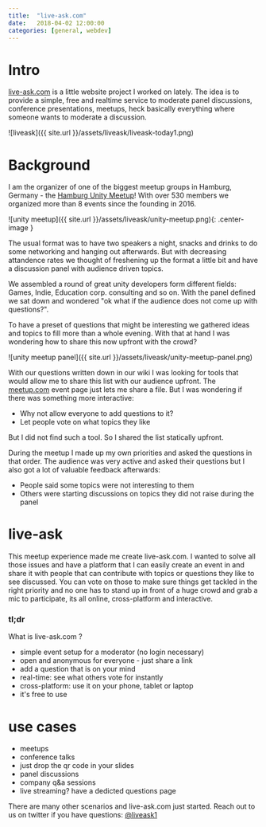 ```yaml
---
title:  "live-ask.com"
date:   2018-04-02 12:00:00
categories: [general, webdev]
---
```


# Intro

[live-ask.com](https://www.live-ask.com) is a little website project I worked on lately. The idea is to provide a simple, free and realtime service to moderate panel discussions, conference presentations, meetups, heck basically everything where someone wants to moderate a discussion.

![liveask]({{ site.url }}/assets/liveask/liveask-today1.png)

# Background

I am the organizer of one of the biggest meetup groups in Hamburg, Germany - the [Hamburg Unity Meetup](https://www.meetup.com/Hamburg-Unity-Meetup/)!
With over 530 members we organized more than 8 events since the founding in 2016.

![unity meetup]({{ site.url }}/assets/liveask/unity-meetup.png){: .center-image }

The usual format was to have two speakers a night, snacks and drinks to do some networking and hanging out afterwards. But with decreasing attandence rates we thought of freshening up the format a little bit and have a discussion panel with audience driven topics.

We assembled a round of great unity developers form different fields: Games, Indie, Education corp. consulting and so on. With the panel defined we sat down and wondered "ok what if the audience does not come up with questions?". 

To have a preset of questions that might be interesting we gathered ideas and topics to fill more than a whole evening. With that at hand I was wondering how to share this now upfront with the crowd?

![unity meetup panel]({{ site.url }}/assets/liveask/unity-meetup-panel.png)

With our questions written down in our wiki I was looking for tools that would allow me to share this list with our audience upfront. The [meetup.com](https://www.meetup.com) event page just lets me share a file. But I was wondering if there was something more interactive:

* Why not allow everyone to add questions to it? 
* Let people vote on what topics they like

But I did not find such a tool. So I shared the list statically upfront.

During the meetup I made up my own priorities and asked the questions in that order. The audience was very active and asked their questions but I also got a lot of valuable feedback afterwards:

* People said some topics were not interesting to them
* Others were starting discussions on topics they did not raise during the panel

# live-ask

This meetup experience made me create live-ask.com. I wanted to solve all those issues and have a platform that I can easily create an event in and share it with people that can contribute with topics or questions they like to see discussed. You can vote on those to make sure things get tackled in the right priority and no one has to stand up in front of a huge crowd and grab a mic to participate, its all online, cross-platform and interactive.

### tl;dr

What is live-ask.com ?

* simple event setup for a moderator (no login necessary)
* open and anonymous for everyone - just share a link
* add a question that is on your mind
* real-time: see what others vote for instantly
* cross-platform: use it on your phone, tablet or laptop
* it's free to use

# use cases

* meetups
* conference talks
* just drop the qr code in your slides
* panel discussions
* company q&a sessions
* live streaming? have a dedicted questions page

There are many other scenarios and live-ask.com just started. Reach out to us on twitter if you have questions: [@liveask1](https://twitter.com/liveask1)